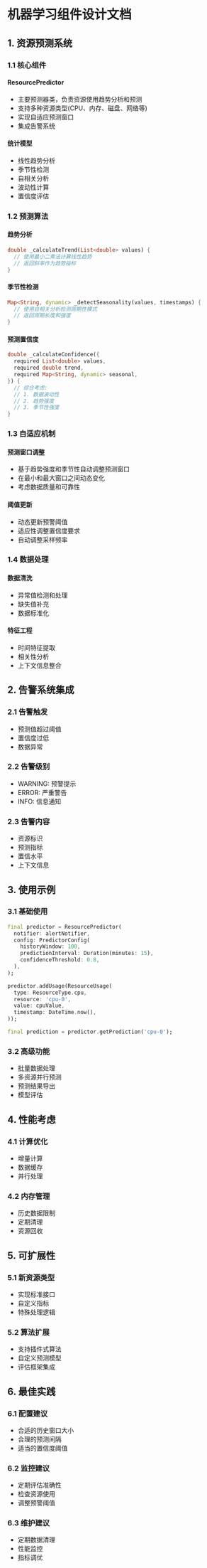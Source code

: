 # 机器学习组件设计文档

## 1. 资源预测系统

### 1.1 核心组件

#### ResourcePredictor

- 主要预测器类，负责资源使用趋势分析和预测
- 支持多种资源类型(CPU、内存、磁盘、网络等)
- 实现自适应预测窗口
- 集成告警系统

#### 统计模型

- 线性趋势分析
- 季节性检测
- 自相关分析
- 波动性计算
- 置信度评估

### 1.2 预测算法

#### 趋势分析

```dart
double _calculateTrend(List<double> values) {
  // 使用最小二乘法计算线性趋势
  // 返回斜率作为趋势指标
}
```

#### 季节性检测

```dart
Map<String, dynamic> _detectSeasonality(values, timestamps) {
  // 使用自相关分析检测周期性模式
  // 返回周期长度和强度
}
```

#### 预测置信度

```dart
double _calculateConfidence({
  required List<double> values,
  required double trend,
  required Map<String, dynamic> seasonal,
}) {
  // 综合考虑:
  // 1. 数据波动性
  // 2. 趋势强度
  // 3. 季节性强度
}
```

### 1.3 自适应机制

#### 预测窗口调整

- 基于趋势强度和季节性自动调整预测窗口
- 在最小和最大窗口之间动态变化
- 考虑数据质量和可靠性

#### 阈值更新

- 动态更新预警阈值
- 适应性调整置信度要求
- 自动调整采样频率

### 1.4 数据处理

#### 数据清洗

- 异常值检测和处理
- 缺失值补充
- 数据标准化

#### 特征工程

- 时间特征提取
- 相关性分析
- 上下文信息整合

## 2. 告警系统集成

### 2.1 告警触发

- 预测值超过阈值
- 置信度过低
- 数据异常

### 2.2 告警级别

- WARNING: 预警提示
- ERROR: 严重警告
- INFO: 信息通知

### 2.3 告警内容

- 资源标识
- 预测指标
- 置信水平
- 上下文信息

## 3. 使用示例

### 3.1 基础使用

```dart
final predictor = ResourcePredictor(
  notifier: alertNotifier,
  config: PredictorConfig(
    historyWindow: 100,
    predictionInterval: Duration(minutes: 15),
    confidenceThreshold: 0.8,
  ),
);

predictor.addUsage(ResourceUsage(
  type: ResourceType.cpu,
  resource: 'cpu-0',
  value: cpuValue,
  timestamp: DateTime.now(),
));

final prediction = predictor.getPrediction('cpu-0');
```

### 3.2 高级功能

- 批量数据处理
- 多资源并行预测
- 预测结果导出
- 模型评估

## 4. 性能考虑

### 4.1 计算优化

- 增量计算
- 数据缓存
- 并行处理

### 4.2 内存管理

- 历史数据限制
- 定期清理
- 资源回收

## 5. 可扩展性

### 5.1 新资源类型

- 实现标准接口
- 自定义指标
- 特殊处理逻辑

### 5.2 算法扩展

- 支持插件式算法
- 自定义预测模型
- 评估框架集成

## 6. 最佳实践

### 6.1 配置建议

- 合适的历史窗口大小
- 合理的预测间隔
- 适当的置信度阈值

### 6.2 监控建议

- 定期评估准确性
- 检查资源使用
- 调整预警阈值

### 6.3 维护建议

- 定期数据清理
- 性能监控
- 指标调优
